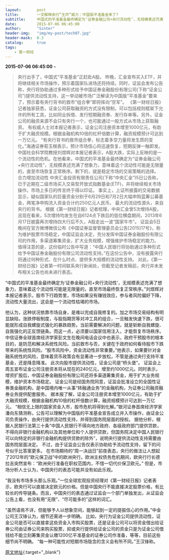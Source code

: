 ```yaml
---
layout:       post
title:        一文解释央行“王炸”威力：中国版平准基金来了?
subtitle:     中国式的平准基金最终确定为‘证券金融公司+央行流动性’，无规模表述充满了想象力，意味着这个流动性可能是无限量的。
date:         2015-07-06 06:45:00
author:       "Sinter"
header-img:   "img/my-post/tech07.jpg"
header-mask:  0.3
catalog:      true
tags:
    - 第一财经
---
```


**2015-07-06 06:45:00**  **-**

> 央行出手了，中国式“平准基金”正赶赴A股。
昨晚，汇金宣布买入ETF，并将继续相关市场操作，预示着国家队进场还将持续。同时，证监会发布公告称，央行将协助通过多种形式给予中国证券金融股份有限公司(下称“证金公司”)提供流动性支持，这一举动被市场广泛解读为中国版“平准基金”要来了，预示着有央行背书的救市“组合拳”即将挥向“空军”。
《第一财经日报》记者独家获悉，证金公司获取融资的方式没有限制，可以包括规则框架下允许的所有工具，比如同业拆借、发行短期融资券、发行存单等。另外，证金公司的融资来源不会只有央行一个，也可能通过一般方式从市场上获取融资。
有权威人士对本报记者表示，证金公司注册资本增至1000亿元，有助于扩大融资规模。根据金融机构10倍的杠杆倍数计算，融资规模预计可达到一万亿元。
“有央行背书的救市组合拳，标志着多空力量将发生质的变化。”海通证券荀玉根表示，预计市场信心将迅速恢复，短期反弹一触即发。
中国社会科学院教授刘煜辉对本报记者表示，A股大跌，实际上反映的是一个流动性的危机。在他看来，中国式的平准基金最终确定为“证券金融公司+央行流动性”，无规模表述充满了想象力，意味着这个流动性可能是无限量的，直至市场恢复正常秩序。剩下的，就是稳定市场的交易策略的选择。
合力增加流动性
中央汇金投资有限责任公司(下称“中央汇金”)5日公告称，已于近期在二级市场买入交易型开放式指数基金(ETF)，并将继续相关市场操作。市场上多日的传言终于得以印证。
事实上，上证所披露的交易数据显示，疑似国家队的巨量资金分别于6月29日和7月2日大幅申购蓝筹公募基金，两笔净申购流入资金合计约250亿元人民币。
最大的流动性源头，来自央行的背书。
根据《第一财经日报》记者梳理，中央汇金曾5次增持A股，且现在看来，5次增持均发生在自6124点下跌后的低位横盘期间，2013年6月17日披露再次增持四大行后不久，A股走出一波“国家牛市”。
证监会5日晚间在官方微博微信公布《中国证券监督管理委员会公告[2015]17号》，称为维护股票市场稳定，中国证监会决定，充分发挥中国证券金融股份有限公司的作用，多渠道筹集资金，扩大业务规模，增强维护市场稳定的能力。
值得注意的是，这份临时公告中写道：“中国人民银行将协助通过多种形式给予中国证券金融股份有限公司流动性支持。”在这份公告中，没有披露央行将通过何种形式、在什么时点、提供多大规模的流动性支持。
对此，《第一财经日报》记者第一时间联系央行新闻处，但截至记者发稿前，央行并未发布相关公告也尚未进行表态。

“中国式的平准基金最终确定为‘证券金融公司+央行流动性’，无规模表述充满了想象力，意味着这个流动性可能是无限量的，直至市场最终恢复正常秩序。”刘煜辉对本报记者表示，股市下行趋势里，市场如果没有赚钱效应，参与者风险偏好下降，流动性大量流出，这会是一个流动性枯竭的市场。

他认为，这种状况依靠市场自身，是难以完成自我修复的。加之市场交易结构有明显缺陷，涨跌停板制度，与股指期货等对冲工具的组合，一旦触发快速下跌，很可能就形成自我螺旋式强化的暴跌趋势。当前需要解决的问题，就是斩断自我螺旋、自我强化的正反馈链条。而这一点，必须要以国家信用注入，才能恢复市场秩序。
中信证券全球首席经济学家彭文生在晚间电话会议中也表示，政府干预股市的根本目的，是防范和解决系统性风险。当前救市与否，关键在于政府如何看待股市下跌带来的系统性风险。“股市风险中，资金流动性非常重要。”他表示，如果要针对金融系统性的风险，意味着货币政策会有显著进一步放松，不管是通过央行支持平准基金，还是降息降准。
此次向股市提供流动性，证金公司是“桥头堡”。
证监会上周五宣布证金公司注册资本将从现在的240亿元，增至约1000亿元。同时表示，增资扩股后，中国证券金融股份有限公司还将多渠道筹集资金，用于扩大业务规模，维护资本市场稳定。
证金公司是经国务院同意，证监会批准设立的全国性证券类金融机构，是中国境内唯一从事“转融通业务”的金融机构，为证券公司融资融券业务提供配套服务。
据本报了解，证金公司注册资本增至1000亿元，有助于扩大融资规模，根据金融机构10倍的杠杆倍数计算，融资规模预计可达到一万亿元。
“相信无上限的国家资金入市，股市危机将得到化解。”银河证券首席经济学家潘向东猜测称，公告可以理解为中国版的平准基金宣告成立并入市操作，由证金公司负责操作，由央行提供流动性支持，并得到国务院层面的授权。
据他分析，根据人民银行法第三十条“中国人民银行不得向地方政府、各级政府部门提供贷款，不得向非银行金融机构以及其他单位和个人提供贷款，但国务院决定中国人民银行可以向特定的非银行金融机构提供贷款的除外”，说明央行提供流动性支持需要由国务院层面决定。
不过，由于证监会公告仅表示协助给予流动性支持，留下的问号似乎比答案更多。
在市场期待的“周一决战日”前夜表态，央行的做法让人想起了2012年的“欧元保卫战”中的欧洲央行。欧洲主权债务危机期间，欧央行行长德拉吉突然宣布：“欧洲央行准备在职权范围内，不惜一切代价保卫欧元。”
但是，市场分析人士认为，中国央行的表态可能并没有如此乐观。

“我没有市场多头那么乐观。”一位全球宏观投资经理对《第一财经日报》记者表示，欧央行可以直接决定欧元的价格。但是中国央行不能直接决定股票价格，有比较长的传导链条。而且，中国央行的表态通过证监会一个部门单独发出，从证监会公告上看，也没有用“无限”、“尽可能多的”这样的词汇。

“虽然语焉不详，但能够予人以想象空间，能够起到一定的提振信心的作用。”中金公司王汉锋认为，细节还需进一步明确。
比如，央行为证金公司提供流动性，证金公司是否可以直接拿这些资金入市购买股票，还是证金公司可以将资金借出给证券公司由证券公司来购买股票，抑或央行提供给证金公司的资金只是为证金公司借钱给不能立刻筹集资金认缴1200亿平准基金的证券公司作准备，等等，目前这些细节尚不明确。
“每一种可能性对短期市场隐含的含义会有所不同。”王汉锋称。


[原文地址](http://www.yicai.com/news/4641140.html){:target="_blank"}


